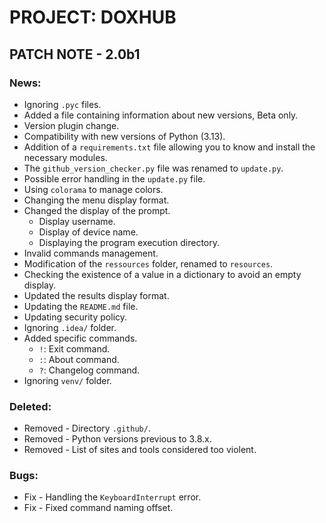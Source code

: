 # PROJECT: DOXHUB
## PATCH NOTE - 2.0b1
### News:
- Ignoring `.pyc` files.
- Added a file containing information about new versions, Beta only.
- Version plugin change.
- Compatibility with new versions of Python (3.13).
- Addition of a `requirements.txt` file allowing you to know and install the necessary modules.
- The `github_version_checker.py` file was renamed to `update.py`.
- Possible error handling in the `update.py` file.
- Using `colorama` to manage colors.
- Changing the menu display format.
- Changed the display of the prompt.
    - Display username.
    - Display of device name.
    - Displaying the program execution directory.
- Invalid commands management.
- Modification of the `ressources` folder, renamed to `resources`.
- Checking the existence of a value in a dictionary to avoid an empty display.
- Updated the results display format.
- Updating the `README.md` file.
- Updating security policy.
- Ignoring `.idea/` folder.
- Added specific commands.
  - `!`: Exit command.
  - `:`: About command.
  - `?`: Changelog command.
- Ignoring `venv/` folder.

### Deleted:
- Removed - Directory `.github/`.
- Removed - Python versions previous to 3.8.x.
- Removed - List of sites and tools considered too violent.

### Bugs:
- Fix - Handling the `KeyboardInterrupt` error.
- Fix - Fixed command naming offset.
